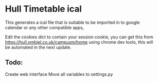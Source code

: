 # Hull Timetable ical

This generates a ical file that is suitable to be imported in to google calendar or any other compatible apps,

Edit the cookies dict to contain your session cookie, you can get this from https://hull.ombiel.co.uk/campusm/home using chrome dev tools, this will be automated in the next update.

## Todo:
Create web interface
Move all variables to settings.py
